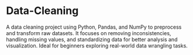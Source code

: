 # Data-Cleaning
A data cleaning project using Python, Pandas, and NumPy to preprocess and transform raw datasets. It focuses on removing inconsistencies, handling missing values, and standardizing data for better analysis and visualization. Ideal for beginners exploring real-world data wrangling tasks.
